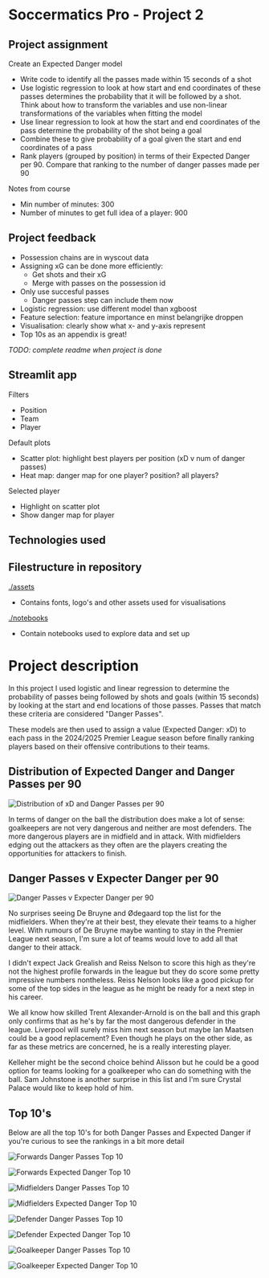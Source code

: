 # Soccermatics Pro - Project 2

## Project assignment
Create an Expected Danger model
- Write code to identify all the passes made within 15 seconds of a shot
- Use logistic regression to look at how start and end coordinates of these passes determines the probability that it will be followed by a shot. Think about how to transform the variables and use non-linear transformations of the variables when fitting the model
- Use linear regression to look at how the start and end coordinates of the pass determine the probability of the shot being a goal
- Combine these to give probability of a goal given the start and end coordinates of a pass
- Rank players (grouped by position) in terms of their Expected Danger per 90. Compare that ranking to the number of danger passes made per 90

Notes from course
- Min number of minutes: 300
- Number of minutes to get full idea of a player: 900

## Project feedback
- Possession chains are in wyscout data
- Assigning xG can be done more efficiently:
    - Get shots and their xG
    - Merge with passes on the possession id
- Only use succesful passes
    - Danger passes step can include them now
- Logistic regression: use different model than xgboost
- Feature selection: feature importance en minst belangrijke droppen
- Visualisation: clearly show what x- and y-axis represent
- Top 10s as an appendix is great!

*TODO: complete readme when project is done*

## Streamlit app
Filters
- Position
- Team
- Player

Default plots
- Scatter plot: highlight best players per position (xD v num of danger passes)
- Heat map: danger map for one player? position? all players?

Selected player
- Highlight on scatter plot 
- Show danger map for player

## Technologies used

## Filestructure in repository
[./assets](assets)
- Contains fonts, logo's and other assets used for visualisations

[./notebooks](notebooks)
- Contain notebooks used to explore data and set up

# Project description

In this project I used logistic and linear regression to determine the probability of passes being followed by shots and goals (within 15 seconds) by looking at the start and end locations of those passes. Passes that match these criteria are considered "Danger Passes".

These models are then used to assign a value (Expected Danger: xD) to each pass in the 2024/2025 Premier League season before finally ranking players based on their offensive contributions to their teams.


## Distribution of Expected Danger and Danger Passes per 90

![Distribution of xD and Danger Passes per 90](./distribution_of_metrics_by_role.png)

In terms of danger on the ball the distribution does make a lot of sense: goalkeepers are not very dangerous and neither are most defenders. The more dangerous players are in midfield and in attack. With midfielders edging out the attackers as they often are the players creating the opportunities for attackers to finish.

## Danger Passes v Expecter Danger per 90

![Danger Passes v Expecter Danger per 90](./dangerous-passes-per-90-vs-xd-per-90.png)

No surprises seeing De Bruyne and Ødegaard top the list for the midfielders. When they're at their best, they elevate their teams to a higher level. With rumours of De Bruyne maybe wanting to stay in the Premier League next season, I'm sure a lot of teams would love to add all that danger to their attack.

I didn't expect Jack Grealish and Reiss Nelson to score this high as they're not the highest profile forwards in the league but they do score some pretty impressive numbers nontheless. Reiss Nelson looks like a good pickup for some of the top sides in the league as he might be ready for a next step in his career.

We all know how skilled Trent Alexander-Arnold is on the ball and this graph only confirms that as he's by far the most dangerous defender in the league. Liverpool will surely miss him next season but maybe Ian Maatsen could be a good replacement? Even though he plays on the other side, as far as these metrics are concerned, he is a really interesting player.

Kelleher might be the second choice behind Alisson but he could be a good option for teams looking for a goalkeeper who can do something with the ball. Sam Johnstone is another surprise in this list and I'm sure Crystal Palace would like to keep hold of him.

## Top 10's

Below are all the top 10's for both Danger Passes and Expected Danger if you're curious to see the rankings in a bit more detail

![Forwards Danger Passes Top 10](./rankings/forward-danger-passes-per-90.png)

![Forwards Expected Danger Top 10](./rankings/forward-xD-per-90.png)

![Midfielders Danger Passes Top 10](./rankings/midfielder-danger-passes-per-90.png)

![Midfielders Expected Danger Top 10](./rankings/midfielder-xD-per-90.png)

![Defender Danger Passes Top 10](./rankings/defender-danger-passes-per-90.png)

![Defender Expected Danger Top 10](./rankings/defender-xD-per-90.png)

![Goalkeeper Danger Passes Top 10](./rankings/goalkeeper-danger-passes-per-90.png)

![Goalkeeper Expected Danger Top 10](./rankings/goalkeeper-xD-per-90.png)

